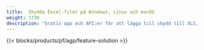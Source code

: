 ```yaml
---
title:  Skydda Excel-filer på Windows, Linux och macOS
weight: 7730
description: "Gratis app och API:er för att lägga till skydd till XLS, XLSX och ODS kalkylblad"
---
```

{{< blocks/products/pf/agp/feature-solution >}} 

